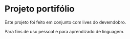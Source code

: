  <h1>Projeto portifólio</h1>

<p>Este projeto foi feito em conjunto com lives do devemdobro.</p>
<p>Para fins de uso pessoal e para aprendizado de linguagem.</p> 

